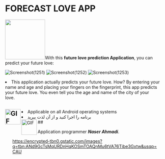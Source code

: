 <h1> FORECAST LOVE APP </h1>

<p><img src="https://bestanimations.com/uploads/gifs/1481194674lovehearts-62.gif"  width="130">With this <strong>future love prediction Application</strong>, you can predict your future love:</p>

![Screenshot(1251)](https://user-images.githubusercontent.com/125409221/229806687-f90f0dca-7477-49c9-9f4e-63ad069f8160.png) ![Screenshot(1252)](https://user-images.githubusercontent.com/125409221/229806690-21643a7c-0bff-4d85-b3fe-8feb5a14fe07.jpg) ![Screenshot(1253)](https://user-images.githubusercontent.com/125409221/229806702-4a7c4ecf-9aec-4b3e-83c2-148761012ace.jpg)
<p>
   <li>This application actually predicts your future love. How? By entering your name and age and placing your fingers on the fingerprint, this app predicts your future love. You even tell you the age and name of the city of your love.</li></p>

## <img align="left" alt="GIF" height="50px" src="https://www.toptimenet.com/images/setting.gif"/> <ul>
  <li>
            Applicable on all Android operating systems
</li>
  <li>
    برنامه را اجرا کنید و از  آن لذت ببرید
  </li>
</ul>
## <img align="left" alt="GIF" height="50px" src="https://encrypted-tbn0.gstatic.com/images?q=tbn:ANd9GcRzhVd3zc60_cBVsl9dLO0oesE3lmX_vBdQjXkGxr3MctjKhi1_THA4HcMS1V53l8IBUyk&usqp=CAU"/> <ul>
Application programmer <em><strong>Naser Ahmadi</strong></em>.

https://encrypted-tbn0.gstatic.com/images?q=tbn:ANd9GcTsMqURDnHqKOSmTOAQnMu6tVA76Tibe3Gxtw&usqp=CAU
